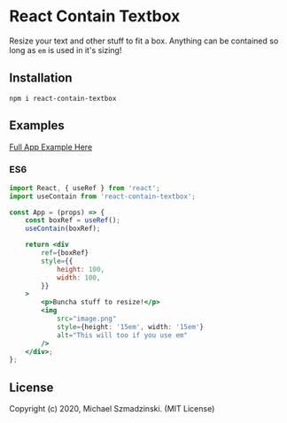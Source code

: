 # React Contain Textbox

Resize your text and other stuff to fit a box.
Anything can be contained so long as `em` is used in it's sizing!

## Installation

`npm i react-contain-textbox`

## Examples

[Full App Example Here](https://github.com/smujmaiku/react-contain-textbox/example)

### ES6

```jsx
import React, { useRef } from 'react';
import useContain from 'react-contain-textbox';

const App = (props) => {
	const boxRef = useRef();
	useContain(boxRef);

	return <div
		ref={boxRef}
		style={{
			height: 100,
			width: 100,
		}}
	>
		<p>Buncha stuff to resize!</p>
		<img
			src="image.png"
			style={height: '15em', width: '15em'}
			alt="This will too if you use em"
		/>
	</div>;
};
```

## License

Copyright (c) 2020, Michael Szmadzinski. (MIT License)
